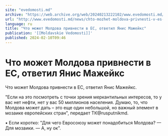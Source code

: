 ```yaml
---
site: "evedomosti.md"
archive: "https://web.archive.org/web/20240213222102/www.evedomosti.md/news/chto-mozhet-moldova-privnesti-v-es-otvetil-yanis-mazhejks"
url: "http://www.evedomosti.md/news/chto-mozhet-moldova-privnesti-v-es-otvetil-yanis-mazhejks"
language: ru
title: "Что может Молдова привнести в ЕС, ответил Янис Мажейкс"
publication: '[[Moldavskie Vedomosti]]'
published: 2024-02-10T09:46
---
```


# Что может Молдова привнести в ЕС, ответил Янис Мажейкс

Что может Молдова привнести в ЕС, ответил Янис Мажейкс.

"Если на это посмотреть с точки зрения меркантильных интересов, то у вас нет нефти, нет у вас 50 миллионов населения. Думаю, то, что Молдова может дать – это еще один небольшой, но важный элемент в мозаике европейских стран", передает ТК@rusputnikmd.

▪️ Если коротко: "Для чего Евросоюзу может понадобиться Молдова? — Для мозаики. — А, ну ок".